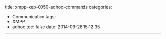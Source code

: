 title: xmpp-xep-0050-adhoc-commands
categories:
  - Communication
tags:
  - XMPP
  - adhoc
toc: false
date: 2014-09-28 15:12:35
---
